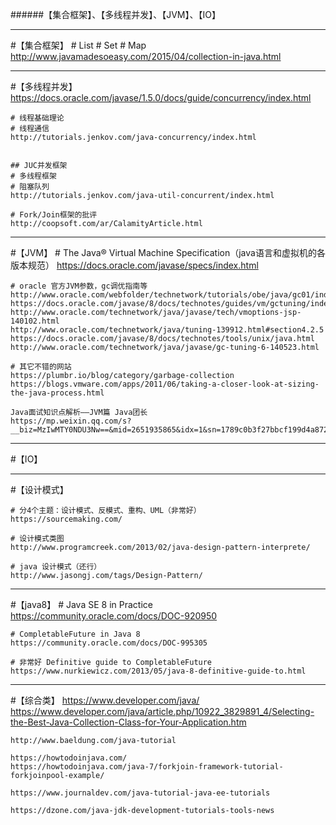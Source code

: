 ######【集合框架】、【多线程并发】、【JVM】、【IO】

--------------------------------------------------------------------------------

#【集合框架】
	# List
	# Set
	# Map
	http://www.javamadesoeasy.com/2015/04/collection-in-java.html

--------------------------------------------------------------------------------
#【多线程并发】
	https://docs.oracle.com/javase/1.5.0/docs/guide/concurrency/index.html
	
	# 线程基础理论
	# 线程通信
	http://tutorials.jenkov.com/java-concurrency/index.html
	
	
	## JUC并发框架
	# 多线程框架
	# 阻塞队列
	http://tutorials.jenkov.com/java-util-concurrent/index.html
	
	# Fork/Join框架的批评
	http://coopsoft.com/ar/CalamityArticle.html



--------------------------------------------------------------------------------

#【JVM】
	# The Java® Virtual Machine Specification（java语言和虚拟机的各版本规范）
	https://docs.oracle.com/javase/specs/index.html
	
	# oracle 官方JVM参数，gc调优指南等
	http://www.oracle.com/webfolder/technetwork/tutorials/obe/java/gc01/index.html
	https://docs.oracle.com/javase/8/docs/technotes/guides/vm/gctuning/index.html
	http://www.oracle.com/technetwork/java/javase/tech/vmoptions-jsp-140102.html
	http://www.oracle.com/technetwork/java/tuning-139912.html#section4.2.5
	https://docs.oracle.com/javase/8/docs/technotes/tools/unix/java.html
	http://www.oracle.com/technetwork/java/javase/gc-tuning-6-140523.html
	
	# 其它不错的网站
	https://plumbr.io/blog/category/garbage-collection
	https://blogs.vmware.com/apps/2011/06/taking-a-closer-look-at-sizing-the-java-process.html
	
	Java面试知识点解析——JVM篇 Java团长
	https://mp.weixin.qq.com/s?__biz=MzIwMTY0NDU3Nw==&mid=2651935865&idx=1&sn=1789c0b3f27bbcf199d4a87291767e1a&chksm=8d0f3b37ba78b221479f3aacd04c1ff9c07cf27ef99278ddded50d4ea7ddd3b2a60de8a9ed1f&mpshare=1&scene=1&srcid=0523xhms49t74wwmHgMIKIVr&pass_ticket=VaZiUEV9ym0dfy0lYYqBUdscGEWd6IMoyQcfVb6Ny%2BOhYTaQp2PAz4p%2BMFDBCS0W#rd


--------------------------------------------------------------------------------

#【IO】


--------------------------------------------------------------------------------

#【设计模式】

	# 分4个主题：设计模式、反模式、重构、UML（非常好）
	https://sourcemaking.com/
	
	# 设计模式类图
	http://www.programcreek.com/2013/02/java-design-pattern-interprete/
	
	# java 设计模式（还行）
	http://www.jasongj.com/tags/Design-Pattern/

--------------------------------------------------------------------------------
#【java8】
	# Java SE 8 in Practice 
	https://community.oracle.com/docs/DOC-920950
	
	# CompletableFuture in Java 8 
	https://community.oracle.com/docs/DOC-995305
	
	# 非常好 Definitive guide to CompletableFuture
	https://www.nurkiewicz.com/2013/05/java-8-definitive-guide-to.html

--------------------------------------------------------------------------------

#【综合类】
	https://www.developer.com/java/
	https://www.developer.com/java/article.php/10922_3829891_4/Selecting-the-Best-Java-Collection-Class-for-Your-Application.htm
	
	http://www.baeldung.com/java-tutorial
	
	https://howtodoinjava.com/
	https://howtodoinjava.com/java-7/forkjoin-framework-tutorial-forkjoinpool-example/
	
	https://www.journaldev.com/java-tutorial-java-ee-tutorials
	
	https://dzone.com/java-jdk-development-tutorials-tools-news


